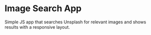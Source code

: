 ﻿# Image Search App

Simple JS app that searches Unsplash for relevant images and shows results with a responsive layout.
